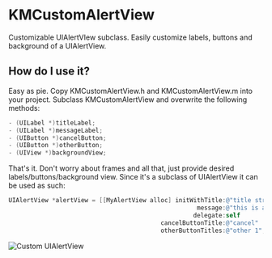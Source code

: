 # KMCustomAlertView

Customizable UIAlertVIew subclass. Easily customize labels, buttons and background of a UIAlertView.

## How do I use it?

Easy as pie. Copy KMCustomAlertView.h and KMCustomAlertView.m into your project. Subclass KMCustomAlertView and overwrite the following methods:

```objective-c
- (UILabel *)titleLabel;
- (UILabel *)messageLabel;
- (UIButton *)cancelButton;
- (UIButton *)otherButton;
- (UIView *)backgroundView;
```

That's it. Don't worry about frames and all that, just provide desired labels/buttons/background view. Since it's a subclass of UIAlertView it can be used as such:

```objective-c
UIAlertView *alertView = [[MyAlertView alloc] initWithTitle:@"title string"
                                                    message:@"this is a message in landscape"
                                                   delegate:self
                                          cancelButtonTitle:@"cancel"
                                          otherButtonTitles:@"other 1", nil];
```

![Custom UIAlertView][preview1]

[preview1]: http://github.muncken.dk/kmcustomalertview/alert1.png "KMCustomAlertView"
